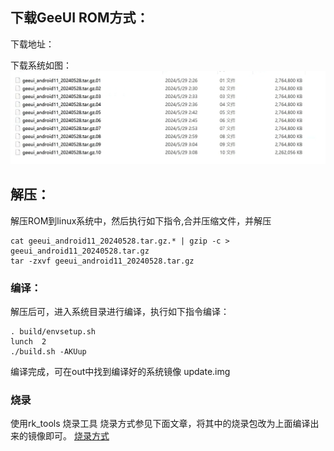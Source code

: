 ## 下载GeeUI ROM方式：

下载地址：

下载系统如图：
![rom_zip_list](docs/20240529-032231.jpeg)
## 解压：

解压ROM到linux系统中，然后执行如下指令,合并压缩文件，并解压
```
cat geeui_android11_20240528.tar.gz.* | gzip -c > geeui_android11_20240528.tar.gz
tar -zxvf geeui_android11_20240528.tar.gz
```

### 编译：
解压后可，进入系统目录进行编译，执行如下指令编译：

```
. build/envsetup.sh
lunch  2
./build.sh -AKUup
```
编译完成，可在out中找到编译好的系统镜像 update.img
### 烧录
使用rk_tools 烧录工具
烧录方式参见下面文章，将其中的烧录包改为上面编译出来的镜像即可。
[烧录方式](https://global.letianpai.com/all/?p=1680&v=8528837ceeea)
